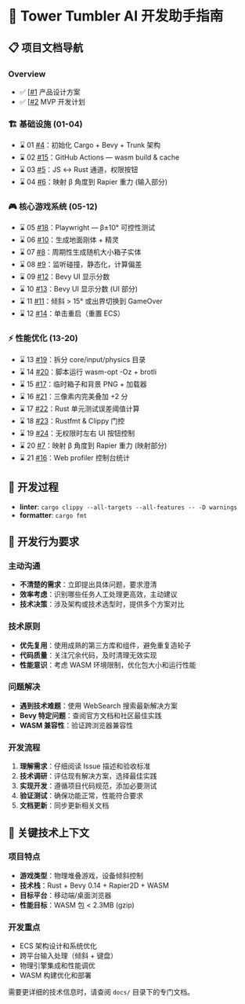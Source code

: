 # 🤖 Tower Tumbler AI 开发助手指南

## 📋 项目文档导航

### Overview

- ✅ [[#1](https://github.com/xdanger/tower-tumbler/issues/1) 产品设计方案
- ✅ [[#2](https://github.com/xdanger/tower-tumbler/issues/2) MVP 开发计划

### 🏗️ 基础设施 (01-04)

- ⌛️ 01 [#4](https://github.com/xdanger/tower-tumbler/issues/4)：初始化 Cargo + Bevy + Trunk 架构
- ⌛️ 02 [#15](https://github.com/xdanger/tower-tumbler/issues/15)：GitHub Actions — wasm build & cache
- ⌛️ 03 [#5](https://github.com/xdanger/tower-tumbler/issues/5)：JS ↔ Rust 通道，权限按钮
- ⌛️ 04 [#6](https://github.com/xdanger/tower-tumbler/issues/6)：映射 β 角度到 Rapier 重力 (输入部分)

### 🎮 核心游戏系统 (05-12)

- ⌛️ 05 [#18](https://github.com/xdanger/tower-tumbler/issues/18)：Playwright — β±10° 可控性测试
- ⌛️ 06 [#10](https://github.com/xdanger/tower-tumbler/issues/10)：生成地面刚体 + 精灵
- ⌛️ 07 [#8](https://github.com/xdanger/tower-tumbler/issues/8)：周期性生成随机大小箱子实体
- ⌛️ 08 [#9](https://github.com/xdanger/tower-tumbler/issues/9)：监听碰撞，静态化，计算偏差
- ⌛️ 09 [#12](https://github.com/xdanger/tower-tumbler/issues/12)：Bevy UI 显示分数
- ⌛️ 10 [#13](https://github.com/xdanger/tower-tumbler/issues/13)：Bevy UI 显示分数 (UI 部分)
- ⌛️ 11 [#11](https://github.com/xdanger/tower-tumbler/issues/11)：倾斜 > 15° 或出界切换到 GameOver
- ⌛️ 12 [#14](https://github.com/xdanger/tower-tumbler/issues/14)：单击重启（重置 ECS）

### ⚡ 性能优化 (13-20)

- ⌛️ 13 [#19](https://github.com/xdanger/tower-tumbler/issues/19)：拆分 core/input/physics 目录
- ⌛️ 14 [#20](https://github.com/xdanger/tower-tumbler/issues/20)：脚本运行 wasm-opt -Oz + brotli
- ⌛️ 15 [#17](https://github.com/xdanger/tower-tumbler/issues/17)：临时箱子和背景 PNG + 加载器
- ⌛️ 16 [#21](https://github.com/xdanger/tower-tumbler/issues/21)：三像素内完美叠加 +2 分
- ⌛️ 17 [#22](https://github.com/xdanger/tower-tumbler/issues/22)：Rust 单元测试误差阈值计算
- ⌛️ 18 [#23](https://github.com/xdanger/tower-tumbler/issues/23)：Rustfmt & Clippy 门控
- ⌛️ 19 [#24](https://github.com/xdanger/tower-tumbler/issues/24)：无权限时左右 UI 按钮控制
- ⌛️ 20 [#7](https://github.com/xdanger/tower-tumbler/issues/7)：映射 β 角度到 Rapier 重力 (映射部分)
- ⌛️ 21 [#16](https://github.com/xdanger/tower-tumbler/issues/16)：Web profiler 控制台统计

## 📝 开发过程

- **linter**: `cargo clippy --all-targets --all-features -- -D warnings`
- **formatter**: `cargo fmt`

## 🎯 开发行为要求

### 主动沟通

- **不清楚的需求**：立即提出具体问题，要求澄清
- **效率考虑**：识别哪些任务人工处理更高效，主动建议
- **技术决策**：涉及架构或技术选型时，提供多个方案对比

### 技术原则

- **优先复用**：使用成熟的第三方库和组件，避免重复造轮子
- **代码质量**：关注冗余代码，及时清理无效实现
- **性能意识**：考虑 WASM 环境限制，优化包大小和运行性能

### 问题解决

- **遇到技术难题**：使用 WebSearch 搜索最新解决方案
- **Bevy 特定问题**：查阅官方文档和社区最佳实践
- **WASM 兼容性**：验证跨浏览器兼容性

### 开发流程

1. **理解需求**：仔细阅读 Issue 描述和验收标准
2. **技术调研**：评估现有解决方案，选择最佳实践
3. **实现开发**：遵循项目代码规范，添加必要测试
4. **验证测试**：确保功能正常，性能符合要求
5. **文档更新**：同步更新相关文档

## 🔧 关键技术上下文

### 项目特点

- **游戏类型**：物理堆叠游戏，设备倾斜控制
- **技术栈**：Rust + Bevy 0.14 + Rapier2D + WASM
- **目标平台**：移动端/桌面浏览器
- **性能目标**：WASM 包 < 2.3MB (gzip)

### 开发重点

- ECS 架构设计和系统优化
- 跨平台输入处理（倾斜 + 键盘）
- 物理引擎集成和性能调优
- WASM 构建优化和部署

需要更详细的技术信息时，请查阅 `docs/` 目录下的专门文档。
